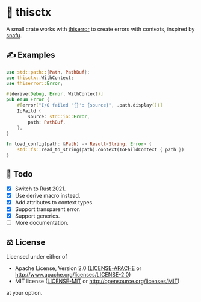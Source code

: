 # 🎈 thisctx

A small crate works with [thiserror](https://crates.io/crates/thiserror) to
create errors with contexts, inspired by
[snafu](https://crates.io/crates/snafu).

## ✍️ Examples

```rust
use std::path::{Path, PathBuf};
use thisctx::WithContext;
use thiserror::Error;

#[derive(Debug, Error, WithContext)]
pub enum Error {
    #[error("I/O failed '{}': {source}", .path.display())]
    IoFaild {
        source: std::io::Error,
        path: PathBuf,
    },
}

fn load_config(path: &Path) -> Result<String, Error> {
    std::fs::read_to_string(path).context(IoFaildContext { path })
}
```

## 📝 Todo

- [x] Switch to Rust 2021.
- [x] Use derive macro instead.
- [x] Add attributes to context types.
- [x] Support transparent error.
- [x] Support generics.
- [ ] More documentation.

## ⚖️ License

Licensed under either of

- Apache License, Version 2.0 ([LICENSE-APACHE](LICENSE-APACHE) or
  <http://www.apache.org/licenses/LICENSE-2.0>)
- MIT license ([LICENSE-MIT](LICENSE-MIT) or
  <http://opensource.org/licenses/MIT>)

at your option.
